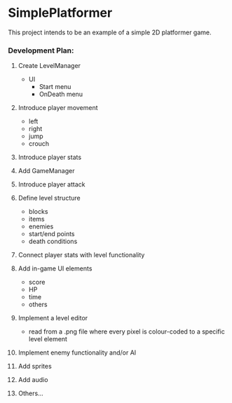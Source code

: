 # SimplePlatformer

This project intends to be an example of a simple 2D platformer game.

### Development Plan:
1. Create LevelManager
   - UI
	  - Start menu
      - OnDeath menu

2. Introduce player movement
   - left
   - right
   - jump
   - crouch

3. Introduce player stats

4. Add GameManager

5. Introduce player attack

6. Define level structure
   - blocks
   - items
   - enemies
   - start/end points
   - death conditions
   
7. Connect player stats with level functionality

8. Add in-game UI elements
   - score
   - HP
   - time
   - others

9. Implement a level editor
   - read from a .png file where every pixel is colour-coded to a specific level element

10. Implement enemy functionality and/or AI

11. Add sprites

12. Add audio

13. Others...
